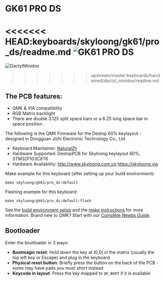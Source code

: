 # GK61 PRO DS

<<<<<<< HEAD:keyboards/skyloong/gk61/pro_ds/readme.md
![GK61 PRO DS](https://i.imgur.com/x7riwSeh.png)
=======
![DactylMinidox](https://i.imgur.com/PqjgeRf.jpeg)
>>>>>>> upstream/master:keyboards/handwired/dactyl_minidox/readme.md

## The PCB features:
* QMK & VIA compatibility
* RGB Matrix backlight
* There are double 3.125 split space bars or a 6.25 long space bar in space position .


The following is the QMK Firmware for the Destop 60% keylayout -  designed in Dongguan Jizhi Electronic Technology Co., Ltd

* Keyboard Maintainer: [NaturalZh](https://github.com/NaturalZh)
* Hardware Supported: DestopPCB for Skyloong keylayout 60%, STM32F103C8T6
* Hardware Availability: http://www.skyloong.com.cn  https://skyloong.vip

Make example for this keyboard (after setting up your build environment):

    make skyloong/gk61/pro_ds:default

Flashing example for this keyboard:

    make skyloong/gk61/pro_ds:default:flash

See the [build environment setup](https://docs.qmk.fm/#/getting_started_build_tools) and the [make instructions](https://docs.qmk.fm/#/getting_started_make_guide) for more information. Brand new to QMK? Start with our [Complete Newbs Guide](https://docs.qmk.fm/#/newbs).

## Bootloader

Enter the bootloader in 3 ways:

* **Bootmagic reset**: Hold down the key at (0,0) in the matrix (usually the top left key or Escape) and plug in the keyboard
* **Physical reset button**: Briefly press the button on the back of the PCB - some may have pads you must short instead
* **Keycode in layout**: Press the key mapped to `QK_BOOT` if it is available
